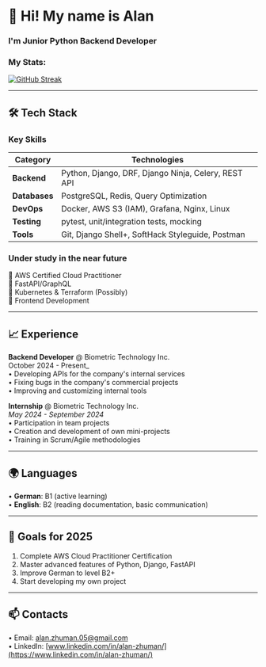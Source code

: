 # 👋 Hi! My name is Alan
### I'm Junior Python Backend Developer

### My Stats:
[![GitHub Streak](https://github-readme-streak-stats-seven-dusky.vercel.app?user=AlanZhuman&theme=youtube-dark&card_width=700&card_height=150)](https://git.io/streak-stats)

---

## 🛠 Tech Stack

### **Key Skills**
| Category        | Technologies                                               |
|-----------------|------------------------------------------------------------|
| **Backend**     | Python, Django, DRF, Django Ninja, Celery, REST API        |
| **Databases**   | PostgreSQL, Redis, Query Optimization                      |
| **DevOps**      | Docker, AWS S3 (IAM), Grafana, Nginx, Linux                |
| **Testing**     | pytest, unit/integration tests, mocking                    |
| **Tools**       | Git, Django Shell+, SoftHack Styleguide, Postman           |

### **Under study in the near future**
🔸 AWS Certified Cloud Practitioner  
🔸 FastAPI/GraphQL  
🔸 Kubernetes & Terraform (Possibly)  
🔸 Frontend Development  

---

## 📈 Experience

**Backend Developer** @ Biometric Technology Inc.  
October 2024 - Present_  
• Developing APIs for the company's internal services  
• Fixing bugs in the company's commercial projects  
• Improving and customizing internal tools  

**Internship** @ Biometric Technology Inc.  
_May 2024 - September 2024_  
• Participation in team projects  
• Creation and development of own mini-projects  
• Training in Scrum/Agile methodologies  

---

## 🌍 Languages
• **German**: B1 (active learning)  
• **English**: B2 (reading documentation, basic communication)  

---

## 🎯 Goals for 2025
1. Complete AWS Cloud Practitioner Certification  
2. Master advanced features of Python, Django, FastAPI  
3. Improve German to level B2+  
4. Start developing my own project  

---

## 📫 Contacts
• Email: alan.zhuman.05@gmail.com  
• LinkedIn: [www.linkedin.com/in/alan-zhuman/](https://www.linkedin.com/in/alan-zhuman/)  
